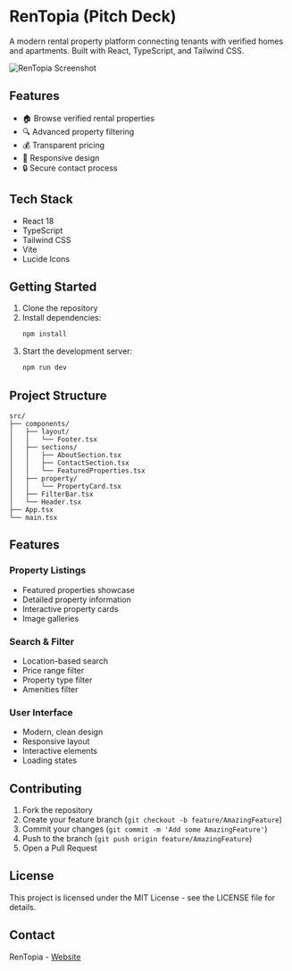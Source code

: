 # RenTopia (Pitch Deck)

A modern rental property platform connecting tenants with verified homes and apartments. Built with React, TypeScript, and Tailwind CSS.

![RenTopia Screenshot](https://images.unsplash.com/photo-1512917774080-9991f1c4c750?auto=format&w=800)

## Features

- 🏠 Browse verified rental properties
- 🔍 Advanced property filtering
- 💰 Transparent pricing
- 📱 Responsive design
- 🔒 Secure contact process

## Tech Stack

- React 18
- TypeScript
- Tailwind CSS
- Vite
- Lucide Icons

## Getting Started

1. Clone the repository
2. Install dependencies:
   ```bash
   npm install
   ```
3. Start the development server:
   ```bash
   npm run dev
   ```

## Project Structure

```
src/
├── components/
│   ├── layout/
│   │   └── Footer.tsx
│   ├── sections/
│   │   ├── AboutSection.tsx
│   │   ├── ContactSection.tsx
│   │   └── FeaturedProperties.tsx
│   ├── property/
│   │   └── PropertyCard.tsx
│   ├── FilterBar.tsx
│   └── Header.tsx
├── App.tsx
└── main.tsx
```

## Features

### Property Listings
- Featured properties showcase
- Detailed property information
- Interactive property cards
- Image galleries

### Search & Filter
- Location-based search
- Price range filter
- Property type filter
- Amenities filter

### User Interface
- Modern, clean design
- Responsive layout
- Interactive elements
- Loading states

## Contributing

1. Fork the repository
2. Create your feature branch (`git checkout -b feature/AmazingFeature`)
3. Commit your changes (`git commit -m 'Add some AmazingFeature'`)
4. Push to the branch (`git push origin feature/AmazingFeature`)
5. Open a Pull Request

## License

This project is licensed under the MIT License - see the LICENSE file for details.

## Contact

RenTopia - [Website](https://jocular-yeot-cbe5cd.netlify.app)
